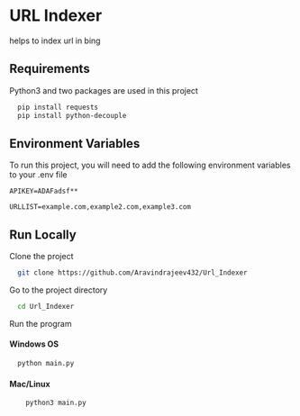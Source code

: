 # URL Indexer

helps to index url in bing

## Requirements

Python3 and two packages are used in this project

```bash
  pip install requests
  pip install python-decouple
```

## Environment Variables

To run this project, you will need to add the following environment variables to your .env file

`APIKEY=ADAFadsf**`

`URLLIST=example.com,example2.com,example3.com`

## Run Locally

Clone the project

```bash
  git clone https://github.com/Aravindrajeev432/Url_Indexer
```

Go to the project directory

```bash
  cd Url_Indexer
```

Run the program

#### Windows OS

```bash
  python main.py 
```

#### Mac/Linux

```bash
    python3 main.py
```
